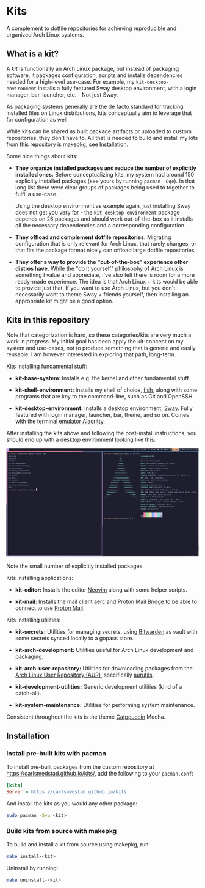 # Kits

A complement to dotfile repositories for achieving reproducible and organized
Arch Linux systems.

## What is a kit?

A _kit_ is functionally an Arch Linux package, but instead of packaging
software, it packages configuration, scripts and installs dependencies needed
for a high-level use-case. For example, my `kit-desktop-environment` installs a
fully featured Sway desktop environment, with a login manager, bar, launcher,
etc. - Not just Sway.

As packaging systems generally are the de facto standard for tracking installed
files on Linux distributions, kits conceptually aim to leverage that for
configuration as well.

While kits can be shared as built package artifacts or uploaded to custom
repositories, they don't have to. All that is needed to build and install my
kits from this repository is makepkg, see [Installation](#installation).

Some nice things about kits:

- **They organize installed packages and reduce the number of explicitly
  installed ones.** Before conceptualizing kits, my system had around 150
  explicitly installed packages (see yours by running `pacman -Qqe`). In that
  long list there were clear groups of packages being used to together to
  fulfil a use-case.

  Using the desktop environment as example again, just installing Sway does not
  get you very far - the `kit-desktop-environment` package depends on 26
  packages and should work out-of-the-box as it installs all the necessary
  dependencies and a corresponding configuration.

- **They offload and complement dotfile repositories.** Migrating configuration
  that is only relevant for Arch Linux, that rarely changes, or that fits the
  package format nicely can offload large dotfile repositories.

- **They offer a way to provide the "out-of-the-box" experience other distros
  have.** While the "do it yourself" philosophy of Arch Linux is something I
  value and appreciate, I've also felt there is room for a more ready-made
  experience. The idea is that Arch Linux + kits would be able to provide just
  that. If you want to use Arch Linux, but you don't necessarily want to theme
  Sway + friends yourself, then installing an appropriate kit might be a good
  option.

## Kits in this repository

Note that categorization is hard, so these categories/kits are very much a work
in progress. My initial goal has been apply the kit-concept on my system and
use-cases, not to produce something that is generic and easily reusable. I am
however interested in exploring that path, long-term.

Kits installing fundamental stuff:

- **kit-base-system:** Installs e.g. the kernel and other fundamental stuff.

- **kit-shell-environment:** Installs my shell of choice, [fish][], along with
  some programs that are key to the command-line, such as Git and OpenSSH.

- **kit-desktop-environment:** Installs a desktop environment, [Sway][]. Fully
  featured with login manager, launcher, bar, theme, and so on. Comes with the
  terminal emulator [Alacritty][].

After installing the kits above and following the post-install instructions,
you should end up with a desktop environment looking like this:

![Screenshot](doc/screenshot.png)

Note the small number of explicitly installed packages.

Kits installing applications:

- **kit-editor:** Installs the editor [Neovim][] along with some helper
  scripts.

- **kit-mail:** Installs the mail client [aerc][] and [Proton Mail Bridge][] to
  be able to connect to use [Proton Mail][].

Kits installing utilities:

- **kit-secrets:** Utilities for managing secrets, using [Bitwarden][] as vault
  with some secrets synced locally to a gopass store.

- **kit-arch-development:** Utilities useful for Arch Linux development and
  packaging.

- **kit-arch-user-repository:** Utilities for downloading packages from the
  [Arch Linux User Repository (AUR)][], specifically [aurutils][].

- **kit-development-utilities:** Generic development utilities (kind of a
  catch-all).

- **kit-system-maintenance:** Utilities for performing system maintenance.

Consistent throughout the kits is the theme [Catppuccin][] Mocha.

[fish]: https://fishshell.com/
[Sway]: https://swaywm.org/
[Alacritty]: https://alacritty.org/
[Neovim]: https://neovim.io/
[aerc]: https://aerc-mail.org/
[Proton Mail]: https://proton.me/mail
[Proton Mail Bridge]: https://github.com/ProtonMail/proton-bridge
[Bitwarden]: https://bitwarden.com/
[Arch Linux User Repository (AUR)]: https://aur.archlinux.org/
[aurutils]: https://github.com/aurutils/aurutils
[Catppuccin]: https://catppuccin.com/

## Installation

### Install pre-built kits with pacman

To install pre-built packages from the custom repository at
<https://carlsmedstad.github.io/kits/>, add the following to your
`pacman.conf`:

```ini
[kits]
Server = https://carlsmedstad.github.io/kits
```

And install the kits as you would any other package:

```sh
sudo pacman -Syu <kit>
```

### Build kits from source with makepkg

To build and install a kit from source using makepkg, run:

```sh
make install-<kit>
```

Uninstall by running:

```sh
make uninstall-<kit>
```
